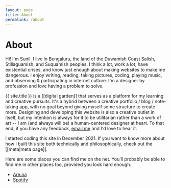 ```yaml
---
layout: page
title: About
permalink: /about
---
```


# About

Hi! I'm Sunil. I live in Bengaluru, the land of the Duwamish Coast Salish, Stillaguamish, and Suquamish peoples. I think a lot, work a lot, have existential crises, and know just enough about making websites to make me dangerous. I enjoy writing, reading, taking pictures, coding, playing music, and observing & participating in internet culture. I'm a designer by profession and love having a problem to solve. 

{{ site.title }} is a [[digital garden]] that serves as a platform for my learning and creative pursuits. It's a hybrid between a creative portfolio / blog / note-taking app, with no goal beyond giving myself some structure to create more. Designing and developing this website is also a creative outlet in itself, but my intention is always for it to be utilitarian rather than a work of art -- I am (and always will be) a human-centered designer at heart. To that end, if you have any feedback, [email me](mailto:hello@alisabacon.com) and I'd love to hear it.

I started coding this site in December 2021. If you want to know more about how I built this site both technically and philosophically, check out the [[meta|meta page]].

Here are some places you can find me on the net. You'll probably be able to find me in other places too, provided you look hard enough.

- [Are.na](https://www.are.na/alisa)
- [Spotify](https://open.spotify.com/user/alisa.m.bacon?si=12dda89724bb4f2b)